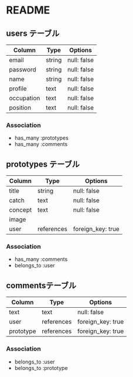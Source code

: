 # README

## users テーブル

| Column             | Type   | Options     |
| ------------------ | ------ | ----------- |
| email              | string | null: false |
| password           | string | null: false |
| name               | string | null: false |
| profile            | text   | null: false |
| occupation         | text   | null: false |
| position           | text   | null: false |

### Association

- has_many :prototypes
- has_many :comments

## prototypes テーブル

| Column             | Type      | Options          |
| ------------------ | --------- | -----------------|
| title              | string    | null: false      |
| catch              | text      | null: false      |
| concept            | text      | null: false      |
| image              |           |                  |
| user               | references| foreign_key: true|

### Association

- has_many   :comments
- belongs_to :user

## commentsテーブル

| Column    | Type       | Options                        |
| -------   | ---------- | ------------------------------ |
| text      | text       | null: false                    |
| user      | references | foreign_key: true              |
| prototype | references | foreign_key: true              |

### Association

- belongs_to :user
- belongs_to :prototype